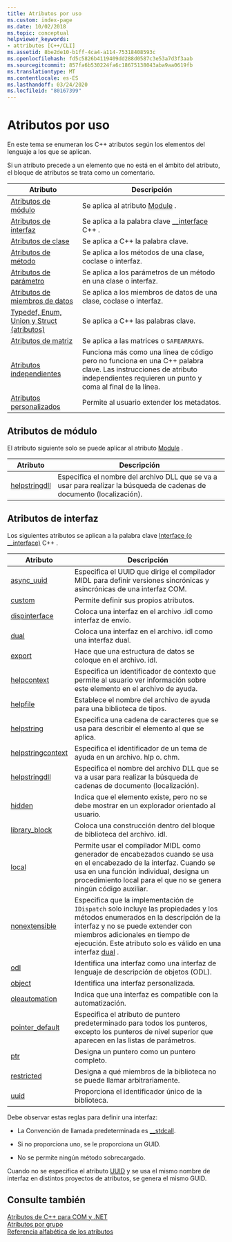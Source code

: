 ```yaml
---
title: Atributos por uso
ms.custom: index-page
ms.date: 10/02/2018
ms.topic: conceptual
helpviewer_keywords:
- attributes [C++/CLI]
ms.assetid: 8be2de10-b1ff-4ca4-a114-75318408593c
ms.openlocfilehash: fd5c5826b4119409dd288d0587c3e53a7d3f3aab
ms.sourcegitcommit: 857fa6b530224fa6c18675138043aba9aa0619fb
ms.translationtype: MT
ms.contentlocale: es-ES
ms.lasthandoff: 03/24/2020
ms.locfileid: "80167399"
---
```

# <a name="attributes-by-usage"></a>Atributos por uso

En este tema se enumeran los C++ atributos según los elementos del lenguaje a los que se aplican.

Si un atributo precede a un elemento que no está en el ámbito del atributo, el bloque de atributos se trata como un comentario.

|Atributo|Descripción|
|---------------|-----------------|
|[Atributos de módulo](module-attributes.md)|Se aplica al atributo [Module](module-cpp.md) .|
|[Atributos de interfaz](interface-attributes.md)|Se aplica a la palabra clave [__interface](../../cpp/interface.md) C++ .|
|[Atributos de clase](class-attributes.md)|Se aplica a C++ la palabra clave.|
|[Atributos de método](method-attributes.md)|Se aplica a los métodos de una clase, coclase o interfaz.|
|[Atributos de parámetro](parameter-attributes.md)|Se aplica a los parámetros de un método en una clase o interfaz.|
|[Atributos de miembros de datos](data-member-attributes.md)|Se aplica a los miembros de datos de una clase, coclase o interfaz.|
|[Typedef, Enum, Union y Struct (atributos)](typedef-enum-union-and-struct-attributes.md)|Se aplica a C++ las palabras clave.|
|[Atributos de matriz](array-attributes.md)|Se aplica a las matrices o `SAFEARRAY`s.|
|[Atributos independientes](stand-alone-attributes.md)|Funciona más como una línea de código pero no funciona en una C++ palabra clave. Las instrucciones de atributo independientes requieren un punto y coma al final de la línea.|
|[Atributos personalizados](custom-attributes-cpp.md)|Permite al usuario extender los metadatos.|

## <a name="module-attributes"></a>Atributos de módulo
El atributo siguiente solo se puede aplicar al atributo [Module](module-cpp.md) .

|Atributo|Descripción|
|---------------|-----------------|
|[helpstringdll](helpstringdll.md)|Especifica el nombre del archivo DLL que se va a usar para realizar la búsqueda de cadenas de documento (localización).|

## <a name="interface-attributes"></a>Atributos de interfaz

Los siguientes atributos se aplican a la palabra clave [Interface (o __interface)](../../cpp/interface.md) C++ .

|Atributo|Descripción|
|---------------|-----------------|
|[async_uuid](async-uuid.md)|Especifica el UUID que dirige el compilador MIDL para definir versiones sincrónicas y asincrónicas de una interfaz COM.|
|[custom](custom-cpp.md)|Permite definir sus propios atributos.|
|[dispinterface](dispinterface.md)|Coloca una interfaz en el archivo .idl como interfaz de envío.|
|[dual](dual.md)|Coloca una interfaz en el archivo. idl como una interfaz dual.|
|[export](export.md)|Hace que una estructura de datos se coloque en el archivo. idl.|
|[helpcontext](helpcontext.md)|Especifica un identificador de contexto que permite al usuario ver información sobre este elemento en el archivo de ayuda.|
|[helpfile](helpfile.md)|Establece el nombre del archivo de ayuda para una biblioteca de tipos.|
|[helpstring](helpstring.md)|Especifica una cadena de caracteres que se usa para describir el elemento al que se aplica.|
|[helpstringcontext](helpstringcontext.md)|Especifica el identificador de un tema de ayuda en un archivo. hlp o. chm.|
|[helpstringdll](helpstringdll.md)|Especifica el nombre del archivo DLL que se va a usar para realizar la búsqueda de cadenas de documento (localización).|
|[hidden](hidden.md)|Indica que el elemento existe, pero no se debe mostrar en un explorador orientado al usuario.|
|[library_block](library-block.md)|Coloca una construcción dentro del bloque de biblioteca del archivo. idl.|
|[local](local-cpp.md)|Permite usar el compilador MIDL como generador de encabezados cuando se usa en el encabezado de la interfaz. Cuando se usa en una función individual, designa un procedimiento local para el que no se genera ningún código auxiliar.|
|[nonextensible](nonextensible.md)|Especifica que la implementación de `IDispatch` solo incluye las propiedades y los métodos enumerados en la descripción de la interfaz y no se puede extender con miembros adicionales en tiempo de ejecución. Este atributo solo es válido en una interfaz [dual](dual.md) .|
|[odl](odl.md)|Identifica una interfaz como una interfaz de lenguaje de descripción de objetos (ODL).|
|[object](object-cpp.md)|Identifica una interfaz personalizada.|
|[oleautomation](oleautomation.md)|Indica que una interfaz es compatible con la automatización.|
|[pointer_default](pointer-default.md)|Especifica el atributo de puntero predeterminado para todos los punteros, excepto los punteros de nivel superior que aparecen en las listas de parámetros.|
|[ptr](ptr.md)|Designa un puntero como un puntero completo.|
|[restricted](restricted.md)|Designa a qué miembros de la biblioteca no se puede llamar arbitrariamente.|
|[uuid](uuid-cpp-attributes.md)|Proporciona el identificador único de la biblioteca.|

Debe observar estas reglas para definir una interfaz:

- La Convención de llamada predeterminada es [__stdcall](../../cpp/stdcall.md).

- Si no proporciona uno, se le proporciona un GUID.

- No se permite ningún método sobrecargado.

Cuando no se especifica el atributo [UUID](uuid-cpp-attributes.md) y se usa el mismo nombre de interfaz en distintos proyectos de atributos, se genera el mismo GUID.

## <a name="see-also"></a>Consulte también

[Atributos de C++ para COM y .NET](cpp-attributes-com-net.md)<br/>
[Atributos por grupo](attributes-by-group.md)<br/>
[Referencia alfabética de los atributos](attributes-alphabetical-reference.md)
